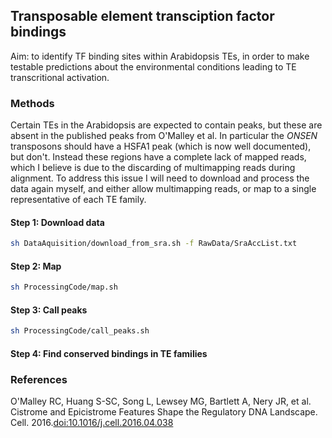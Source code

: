 ## Transposable element transciption factor bindings

Aim: to identify TF binding sites within Arabidopsis TEs, in order to make testable predictions about the environmental conditions leading to TE transcritional activation.

### Methods

Certain TEs in the Arabidopsis are expected to contain peaks, but these are absent in the published peaks from O'Malley et al. In particular the *ONSEN* transposons should have a HSFA1 peak (which is now well documented), but don't. Instead these regions have a complete lack of mapped reads, which I believe is due to the discarding of multimapping reads during alignment. To address this issue I will need to download and process the data again myself, and either allow multimapping reads, or map to a single representative of each TE family.

#### Step 1: Download data

```bash
sh DataAquisition/download_from_sra.sh -f RawData/SraAccList.txt
```

#### Step 2: Map

```bash
sh ProcessingCode/map.sh
```

#### Step 3: Call peaks

```bash
sh ProcessingCode/call_peaks.sh
```

#### Step 4: Find conserved bindings in TE families


### References

O'Malley RC, Huang S-SC, Song L, Lewsey MG, Bartlett A, Nery JR, et al. Cistrome and Epicistrome Features Shape the Regulatory DNA Landscape. Cell. 2016.[doi:10.1016/j.cell.2016.04.038](http://dx.doi.org/10.1016/j.cell.2016.04.038)
